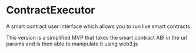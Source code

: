 # ContractExecutor
A smart contract user interface which allows you to run live smart contracts

This version is a simplified MVP that takes the smart contract ABI in the url params and is then able to manipulate
it using web3.js
